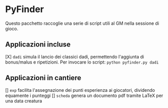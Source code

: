 PyFinder
========

Questo pacchetto raccoglie una serie di script utili al GM nella sessione di gioco.

## Applicazioni incluse
[X] ```dadi``` simula il lancio dei classici dadi, permettendo l'aggiunta di bonus/malus e ripetizioni. Per invocare lo script: ```python pyfinder.py dadi```

## Applicazioni in cantiere
[] ```exp``` facilita l'assegnazione dei punti esperienza ai giocatori, dividendo equamente i punteggi
[] ```scheda``` genera un documento pdf tramite LaTeX per una data creatura
